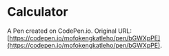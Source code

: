 # Calculator

A Pen created on CodePen.io. Original URL: [https://codepen.io/mofokengkatleho/pen/bGWXpPE](https://codepen.io/mofokengkatleho/pen/bGWXpPE).


